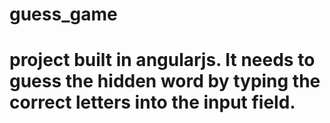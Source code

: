 # guess_game

# project built in angularjs. It needs to guess the hidden word by typing the correct letters into the input field.

